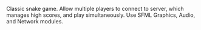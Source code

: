Classic snake game. Allow multiple players to connect to server, which manages high scores, and play
simultaneously. Use SFML Graphics, Audio, and Network modules.
